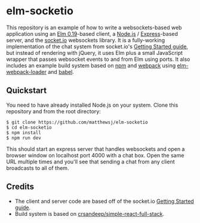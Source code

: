# elm-socketio
This repository is an example of how to write a websockets-based web application
using an [Elm 0.19](https://elm-lang.org/)-based client, a
[Node.js](https://nodejs.org/en/) / [Express](https://expressjs.com/)-based
server, and the [socket.io](https://socket.io/) websockets library.
It is a fully-working implementation of the
chat system from socket.io's [Getting Started guide](https://socket.io/get-started/chat/),
but instead of rendering with jQuery, it uses Elm plus a small JavaScript
wrapper that passes websocket events to and from Elm using ports. It also
includes an example build system based on [npm](https://www.npmjs.com/) and
[webpack](https://webpack.js.org/) using
[elm-webpack-loader](https://github.com/elm-community/elm-webpack-loader) and
[babel](https://babeljs.io/).

## Quickstart

You need to have already installed Node.js on your system. Clone this repository
and from the root directory:

```
$ git clone https://github.com/matthewsj/elm-socketio
$ cd elm-socketio
$ npm install
$ npm run dev
```

This should start an express server that handles websockets and open a browser
window on localhost port 4000 with a chat box. Open the same URL multiple times
and you'll see that sending a chat from any client broadcasts to all of them.

## Credits

* The client and server code are based off of the socket.io [Getting Started guide](https://socket.io/get-started/chat/).
* Build system is based on [crsandeep/simple-react-full-stack](https://github.com/crsandeep/simple-react-full-stack).
